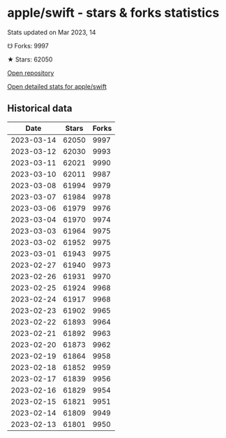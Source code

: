 # apple/swift - stars & forks statistics

Stats updated on Mar 2023, 14

☋ Forks: 9997

★ Stars: 62050

[Open repository](https://github.com/apple/swift)

[Open detailed stats for apple/swift](https://reviewgithub.com/rep/apple/swift)

## Historical data
| Date | Stars | Forks |
|------|-------|-------|
| 2023-03-14 | 62050 | 9997 | 
| 2023-03-12 | 62030 | 9993 | 
| 2023-03-11 | 62021 | 9990 | 
| 2023-03-10 | 62011 | 9987 | 
| 2023-03-08 | 61994 | 9979 | 
| 2023-03-07 | 61984 | 9978 | 
| 2023-03-06 | 61979 | 9976 | 
| 2023-03-04 | 61970 | 9974 | 
| 2023-03-03 | 61964 | 9975 | 
| 2023-03-02 | 61952 | 9975 | 
| 2023-03-01 | 61943 | 9975 | 
| 2023-02-27 | 61940 | 9973 | 
| 2023-02-26 | 61931 | 9970 | 
| 2023-02-25 | 61924 | 9968 | 
| 2023-02-24 | 61917 | 9968 | 
| 2023-02-23 | 61902 | 9965 | 
| 2023-02-22 | 61893 | 9964 | 
| 2023-02-21 | 61892 | 9963 | 
| 2023-02-20 | 61873 | 9962 | 
| 2023-02-19 | 61864 | 9958 | 
| 2023-02-18 | 61852 | 9959 | 
| 2023-02-17 | 61839 | 9956 | 
| 2023-02-16 | 61829 | 9954 | 
| 2023-02-15 | 61821 | 9951 | 
| 2023-02-14 | 61809 | 9949 | 
| 2023-02-13 | 61801 | 9950 | 

